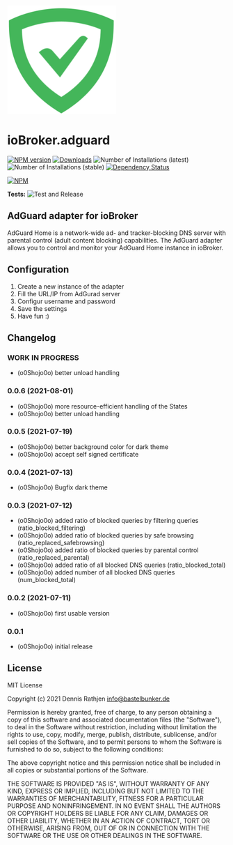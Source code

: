 ![Logo](admin/adguard.png)

# ioBroker.adguard

[![NPM version](https://img.shields.io/npm/v/iobroker.adguard.svg)](https://www.npmjs.com/package/iobroker.adguard)
[![Downloads](https://img.shields.io/npm/dm/iobroker.adguard.svg)](https://www.npmjs.com/package/iobroker.adguard)
![Number of Installations (latest)](https://iobroker.live/badges/adguard-installed.svg)
![Number of Installations (stable)](https://iobroker.live/badges/adguard-stable.svg)
[![Dependency Status](https://img.shields.io/david/o0shojo0o/iobroker.adguard.svg)](https://david-dm.org/o0shojo0o/iobroker.adguard)

[![NPM](https://nodei.co/npm/iobroker.adguard.png?downloads=true)](https://nodei.co/npm/iobroker.adguard/)

**Tests:** ![Test and Release](https://github.com/o0shojo0o/ioBroker.adguard/workflows/Test%20and%20Release/badge.svg)

## AdGuard adapter for ioBroker

AdGuard Home is a network-wide ad- and tracker-blocking DNS server with parental control (adult content blocking) capabilities. The AdGuard adapter allows you to control and monitor your AdGuard Home instance in ioBroker.

## Configuration

1. Create a new instance of the adapter
2. Fill the URL/IP from AdGurad server
3. Configur username and password
4. Save the settings
5. Have fun :)

## Changelog

<!--
 https://github.com/AlCalzone/release-script#usage
    npm run release minor -- --all 0.9.8 -> 0.10.0
    npm run release patch -- --all 0.9.8 -> 0.9.9
    npm run release prerelease beta -- --all v0.2.1 -> v0.2.2-beta.0
	Placeholder for the next version (at the beginning of the line):
	### **WORK IN PROGRESS**
-->

### **WORK IN PROGRESS**

-   (o0Shojo0o) better unload handling

### 0.0.6 (2021-08-01)

-   (o0Shojo0o) more resource-efficient handling of the States
-   (o0Shojo0o) better unload handling

### 0.0.5 (2021-07-19)

-   (o0Shojo0o) better background color for dark theme
-   (o0Shojo0o) accept self signed certificate

### 0.0.4 (2021-07-13)

-   (o0Shojo0o) Bugfix dark theme

### 0.0.3 (2021-07-12)

-   (o0Shojo0o) added ratio of blocked queries by filtering queries (ratio_blocked_filtering)
-   (o0Shojo0o) added ratio of blocked queries by safe browsing (ratio_replaced_safebrowsing)
-   (o0Shojo0o) added ratio of blocked queries by parental control (ratio_replaced_parental)
-   (o0Shojo0o) added ratio of all blocked DNS queries (ratio_blocked_total)
-   (o0Shojo0o) added number of all blocked DNS queries (num_blocked_total)

### 0.0.2 (2021-07-11)

-   (o0Shojo0o) first usable version

### 0.0.1

-   (o0Shojo0o) initial release

## License

MIT License

Copyright (c) 2021 Dennis Rathjen <info@bastelbunker.de>

Permission is hereby granted, free of charge, to any person obtaining a copy
of this software and associated documentation files (the "Software"), to deal
in the Software without restriction, including without limitation the rights
to use, copy, modify, merge, publish, distribute, sublicense, and/or sell
copies of the Software, and to permit persons to whom the Software is
furnished to do so, subject to the following conditions:

The above copyright notice and this permission notice shall be included in all
copies or substantial portions of the Software.

THE SOFTWARE IS PROVIDED "AS IS", WITHOUT WARRANTY OF ANY KIND, EXPRESS OR
IMPLIED, INCLUDING BUT NOT LIMITED TO THE WARRANTIES OF MERCHANTABILITY,
FITNESS FOR A PARTICULAR PURPOSE AND NONINFRINGEMENT. IN NO EVENT SHALL THE
AUTHORS OR COPYRIGHT HOLDERS BE LIABLE FOR ANY CLAIM, DAMAGES OR OTHER
LIABILITY, WHETHER IN AN ACTION OF CONTRACT, TORT OR OTHERWISE, ARISING FROM,
OUT OF OR IN CONNECTION WITH THE SOFTWARE OR THE USE OR OTHER DEALINGS IN THE
SOFTWARE.
